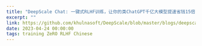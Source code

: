 ```yaml
---
title: "DeepScale Chat: 一键式RLHF训练，让你的类ChatGPT千亿大模型提速省钱15倍"
excerpt: ""
link: https://github.com/khulnasoft/DeepScale/blob/master/blogs/deepscale-chat/chinese/README.md
date: 2023-04-24 00:00:00
tags: training ZeRO RLHF Chinese
---
```


